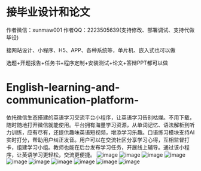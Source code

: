 # 接毕业设计和论文
作者微信：xunmaw001  作者QQ：2223505639(支持修改、部署调试、支持代做毕设)

接网站设计、小程序、H5、APP、各种系统等，单片机、嵌入式也可以做

选题+开题报告+任务书+程序定制+安装测试+论文+答辩PPT都可以做
# English-learning-and-communication-platform-
依托微信生态搭建的英语学习交流平台小程序，让英语学习告别枯燥。不用下载，随时随地打开微信就能使用。平台拥有海量学习资源，从单词记忆、语法解析到听力训练，应有尽有，还提供趣味英语短视频，增添学习乐趣。口语练习模块支持AI实时打分，帮助用户纠正发音。用户可以在交流社区分享学习心得，互相监督打卡，组建学习小组。教师也能在后台发布学习任务，开展线上辅导。通过该小程序，让英语学习更轻松，交流更便捷。 
![image](https://github.com/user-attachments/assets/5c85d261-84a0-4a63-80a9-7f189786b08a)
![image](https://github.com/user-attachments/assets/1e9df267-353f-43b2-8afa-72d0a2bb71ec)
![image](https://github.com/user-attachments/assets/7406a88e-3f35-4225-811b-7f0f10906bf2)
![image](https://github.com/user-attachments/assets/1dea567f-b51b-4bbf-a382-2e329e88b3e2)
![image](https://github.com/user-attachments/assets/cc048856-dbd1-402b-84c0-1b6bc8d90139)
![image](https://github.com/user-attachments/assets/2e936677-9a92-44a8-9c72-9d29948e714b)
![image](https://github.com/user-attachments/assets/4050e6c3-189b-423a-8fe2-2dad352145a7)
![image](https://github.com/user-attachments/assets/6c1389f0-ee6a-489b-a0e3-d275b6087d75)
![image](https://github.com/user-attachments/assets/7f1b5beb-244b-4122-8718-03f4601c8870)
![image](https://github.com/user-attachments/assets/e1f8c3aa-9d65-40bd-a808-3e62171ff89d)
